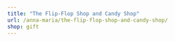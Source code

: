```yaml
---
title: "The Flip-Flop Shop and Candy Shop"
url: /anna-maria/the-flip-flop-shop-and-candy-shop/
shop: gift
---
```

